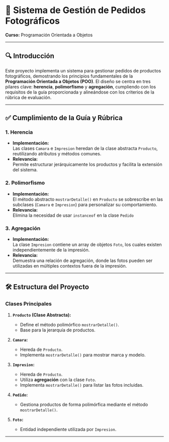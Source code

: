 # 📸 Sistema de Gestión de Pedidos Fotográficos  
**Curso:** Programación Orientada a Objetos  

---

## 🔍 **Introducción**  
Este proyecto implementa un sistema para gestionar pedidos de productos fotográficos, demostrando los principios fundamentales de la **Programación Orientada a Objetos (POO)**. El diseño se centra en tres pilares clave: **herencia**, **polimorfismo** y **agregación**, cumpliendo con los requisitos de la guía proporcionada y alineándose con los criterios de la rúbrica de evaluación.  

---

## ✅ **Cumplimiento de la Guía y Rúbrica**  

### 1. **Herencia**  
- **Implementación:**  
  Las clases `Camara` e `Impresion` heredan de la clase abstracta `Producto`, reutilizando atributos y métodos comunes.  
- **Relevancia:**  
  Permite estructurar jerárquicamente los productos y facilita la extensión del sistema.  

### 2. **Polimorfismo**  
- **Implementación:**  
  El método abstracto `mostrarDetalle()` en `Producto` se sobrescribe en las subclases (`Camara` e `Impresion`) para personalizar su comportamiento.  
- **Relevancia:**  
  Elimina la necesidad de usar `instanceof` en la clase `Pedido`

### 3. **Agregación**  
- **Implementación:**  
  La clase `Impresion` contiene un array de objetos `Foto`, los cuales existen independientemente de la impresión.  
- **Relevancia:**  
  Demuestra una relación de agregación, donde las fotos pueden ser utilizadas en múltiples contextos fuera de la impresión.  

---

## 🛠 **Estructura del Proyecto**  

### Clases Principales  
1. **`Producto` (Clase Abstracta):**  
   - Define el método polimórfico `mostrarDetalle()`.  
   - Base para la jerarquía de productos.  

2. **`Camara`:**  
   - Hereda de `Producto`.  
   - Implementa `mostrarDetalle()` para mostrar marca y modelo.  

3. **`Impresion`:**  
   - Hereda de `Producto`.  
   - Utiliza **agregación** con la clase `Foto`.  
   - Implementa `mostrarDetalle()` para listar las fotos incluidas.  

4. **`Pedido`:**  
   - Gestiona productos de forma polimórfica mediante el método `mostrarDetalle()`.  

5. **`Foto`:**  
   - Entidad independiente utilizada por `Impresion`.  

---
